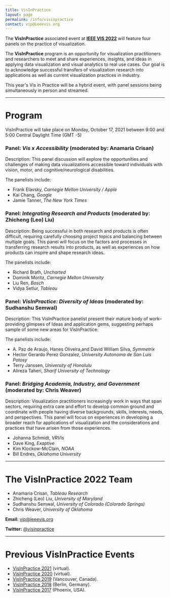 ```yaml
---
title: VisInPractice
layout: page
permalink: /info/visinpractice
contact: vip@ieeevis.org
---
```


The **VisInPractice** associated event at **[IEEE VIS 2022](http://ieeevis.org/year/2021/welcome)** will feature four panels on the practice of visualization.

The **VisInPractice** program is an opportunity for visualization practitioners and researchers to meet and share experiences, insights, and ideas in applying data visualization and visual analytics to real use cases. Our goal is to acknowledge successful transfers of visualization research into applications as well as current visualization practices in industry.

This year's Vis in Practice will be a hybrid event, with panel sessions being simultaneously in person and streamed.
- - -

# Program

VisInPractice will take place on Monday, October 17, 2021 between 9:00 and 5:00 Central Daylight Time (GMT -5)

### **Panel:**  _Vis x Accessibility_ (moderated by: Anamaria Crisan)

Description: This panel discussion will explore the opportunities and challenges of making data visualizations accessible toward individuals with vision, motor, and cognitive/neurological disabilities.

The panelists include: 
* Frank Elavsky, _Carnegie Mellon University / Apple_
* Kai Chang, _Google_
* Jamie Tanner, _The  New York Times_

### **Panel:** _Integrating Research and Products_ (moderated by: Zhicheng (Leo) Liu)

Description: Being successful in both research and products is often difficult, requiring carefully choosing project topics and balancing between multiple goals. This panel will focus on the factors and processes in transferring research results into products, as well as experiences on how products can inspire and shape research ideas. 

The panelists include:
* Richard Brath, _Uncharted_
* Dominik Moritz, _Carnegie Mellon University_
* Liu Ren, _Bosch_
* Vidya Setlur, _Tableau_ 

### **Panel:** _VisInPractice: Diversity of Ideas_ (moderated by: Sudhanshu Semwal)

Description: This VisInPractice panelist present their mature body of work–providing glimpses of Ideas and application gems, suggesting perhaps sample of some new areas for VisInPractice:

The panelists include: 
* A. Paz de Araujo, Hanes Oliveira,and David William Silva, _Symmetrix_
* Hector Gerardo Perez Gonzalez, _University Autonoma de San Luis Potosy_
* Terry Janssen, _University of Honolulu_
* Alireza Taheri, _Sharif University of Technology_

### **Panel:** _Bridging Academia, Industry, and Government_ (moderated by: Chris Weaver)

Description: Visualization practitioners increasingly work in ways that span sectors, requiring extra care and effort to develop common ground and coordinate with people having diverse backgrounds, skills, interests, needs, and perspectives. This panel will focus on experiences in developing a broader reach for applications of visualization and the considerations and practices that have arisen from those experiences.

* Johanna Schmidt, _VRVis_
* Dave King, _Exaptive_
* Kim Klockow-McClain, _NOAA_
* Bill Endres, _Oklahoma University_

- - -

# The VisInPractice 2022 Team

* Anamaria Crisan, _Tableau Research_
* Zhicheng (Leo) Liu, _University of Maryland_
* Sudhanshu Semwal, _University of Colorado (Colorado Springs)_
* Chris Weaver, _University of Oklahoma_


**Email:** [vip@ieeevis.org](mailto:vip@ieeevis.org)

**Twitter:** [@visinpractice](https://twitter.com/visinpractice)

- - -

# Previous VisInPractice Events 
* [VisInPractice 2021](http://ieeevis.org/year/2021/info/visinpractice) (virtual).
* [VisInPractice 2020](https://visinpractice.github.io/assets/vip2020/index.html) (virtual).
* [VisInPractice 2019](https://visinpractice.github.io/assets/vip2019/index.html) (Vancouver, Canada).
* [VisInPractice 2018](https://visinpractice.github.io/assets/vip2018/index.html) (Berlin, Germany).
* [VisInPractice 2017](https://visinpractice.github.io/assets/vip2017/index.html) (Phoenix, USA).
